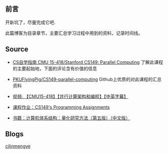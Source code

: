 ## 前言

开新坑了，尽量完成它吧.

此篇博客为目录章节，主要汇总学习过程中用到的资料，记录时间线。

## Source

* [CS自学指南 CMU 15-418/Stanford CS149: Parallel Computing](https://csdiy.wiki/%E5%B9%B6%E8%A1%8C%E4%B8%8E%E5%88%86%E5%B8%83%E5%BC%8F%E7%B3%BB%E7%BB%9F/CS149/)
	了解此课程的主要起始地，下面的评论含有价值的信息

* [PKUFlyingPig/CS149-parallel-computing](https://github.com/PKUFlyingPig/CS149-parallel-computing?tab=readme-ov-file)
  Github上优质的对此课程的汇总资料
* [视频: 【CMU15-418】【并行计算架构和编程】【中英字幕】](https://www.bilibili.com/video/BV1Xz4y1p7ZN?vd_source=2b9f6fcc0b53b5f5e1607a9e3e8c83bd&spm_id_from=333.788.videopod.sections)
* [课程作业：CS149's Programming Assignments](https://gfxcourses.stanford.edu/cs149/fall20/)
* [书籍：计算机体系结构：量化研究方法（第五版）（中文版）](https://github.com/QSCTech/zju-icicles/raw/master/%E8%AE%A1%E7%AE%97%E6%9C%BA%E4%BD%93%E7%B3%BB%E7%BB%93%E6%9E%84/%E6%95%99%E6%9D%90/%E7%AC%AC5%E7%89%88/%E8%AE%A1%E7%AE%97%E6%9C%BA%E4%BD%93%E7%B3%BB%E7%BB%93%E6%9E%84%EF%BC%9A%E9%87%8F%E5%8C%96%E7%A0%94%E7%A9%B6%E6%96%B9%E6%B3%95%EF%BC%88%E7%AC%AC%E4%BA%94%E7%89%88%EF%BC%89%EF%BC%88%E4%B8%AD%E6%96%87%E7%89%88%EF%BC%89.pdf)

## Blogs

[cilinmengye](https://www.cnblogs.com/cilinmengye/p/18708909)